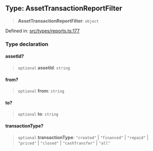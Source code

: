 
## Type: AssetTransactionReportFilter

> **AssetTransactionReportFilter**: `object`

Defined in: [src/types/reports.ts:177](https://github.com/centrifuge/sdk/blob/20f6f7405dbfe43e55dbfdf56cb48d163938a551/src/types/reports.ts#L177)

### Type declaration

#### assetId?

> `optional` **assetId**: `string`

#### from?

> `optional` **from**: `string`

#### to?

> `optional` **to**: `string`

#### transactionType?

> `optional` **transactionType**: `"created"` \| `"financed"` \| `"repaid"` \| `"priced"` \| `"closed"` \| `"cashTransfer"` \| `"all"`
